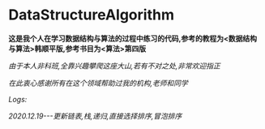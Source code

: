 # DataStructureAlgorithm
**这是我个人在学习数据结构与算法的过程中练习的代码,参考的教程为<数据结构与算法>韩顺平版,参考书目为<算法>第四版**  

*由于本人非科班,全靠兴趣攀爬这座大山,若有不对之处,非常欢迎指正*
  
*在此衷心感谢所有在这个领域帮助过我的机构,老师和同学*  



*Logs:*  

*2020.12.19---更新链表,栈,递归,直接选择排序,冒泡排序*  

